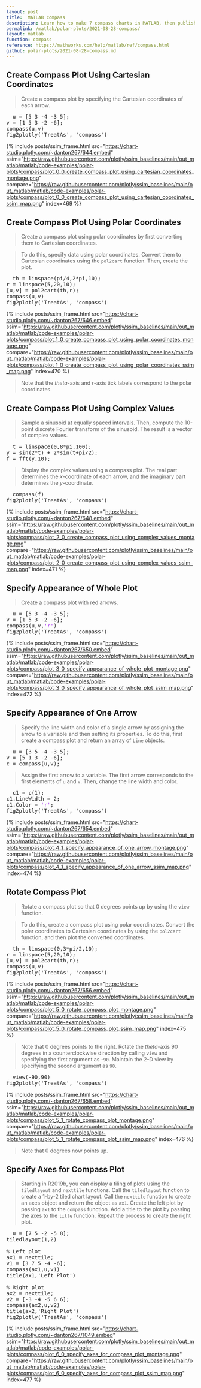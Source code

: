 ```yaml
---
layout: post
title:  MATLAB compass
description: Learn how to make 7 compass charts in MATLAB, then publish them to the Web with Plotly.
permalink: /matlab/polar-plots/2021-08-28-compass/
layout: matlab
function: compass
reference: https://mathworks.com/help/matlab/ref/compass.html
github: polar-plots/2021-08-28-compass.md
---
```


## Create Compass Plot Using Cartesian Coordinates

> Create a compass plot by specifying the Cartesian coordinates of each arrow.

<pre class="mcode">
  u = [5 3 -4 -3 5];
v = [1 5 3 -2 -6];
compass(u,v)
fig2plotly('TreatAs', 'compass')
</pre>

{% include posts/ssim_frame.html 
  src="https://chart-studio.plotly.com/~danton267/644.embed" 
  ssim="https://raw.githubusercontent.com/plotly/ssim_baselines/main/out_matlab/matlab/code-examples/polar-plots/compass/plot_0_0_create_compass_plot_using_cartesian_coordinates_montage.png" 
  compare="https://raw.githubusercontent.com/plotly/ssim_baselines/main/out_matlab/matlab/code-examples/polar-plots/compass/plot_0_0_create_compass_plot_using_cartesian_coordinates_ssim_map.png" 
  index=469
%}



<!--------------------- EXAMPLE BREAK ------------------------->

## Create Compass Plot Using Polar Coordinates

> Create a compass plot using polar coordinates by first converting them to Cartesian coordinates. 

> To do this, specify data using polar coordinates. Convert them to Cartesian coordinates using the `pol2cart` function. Then, create the plot. 

<pre class="mcode">
  th = linspace(pi/4,2*pi,10);
r = linspace(5,20,10);
[u,v] = pol2cart(th,r);
compass(u,v)
fig2plotly('TreatAs', 'compass')
</pre>

{% include posts/ssim_frame.html 
  src="https://chart-studio.plotly.com/~danton267/646.embed" 
  ssim="https://raw.githubusercontent.com/plotly/ssim_baselines/main/out_matlab/matlab/code-examples/polar-plots/compass/plot_1_0_create_compass_plot_using_polar_coordinates_montage.png" 
  compare="https://raw.githubusercontent.com/plotly/ssim_baselines/main/out_matlab/matlab/code-examples/polar-plots/compass/plot_1_0_create_compass_plot_using_polar_coordinates_ssim_map.png" 
  index=470
%}

> Note that the *theta*-axis and *r*-axis tick labels correspond to the polar coordinates.



<!--------------------- EXAMPLE BREAK ------------------------->

## Create Compass Plot Using Complex Values

> Sample a sinusoid at equally spaced intervals. Then, compute the 10-point discrete Fourier transform of the sinusoid. The result is a vector of complex values.

<pre>
  t = linspace(0,8*pi,100);
y = sin(2*t) + 2*sin(t+pi/2);
f = fft(y,10);
</pre>

> Display the complex values using a compass plot. The real part determines the *x*-coordinate of each arrow, and the imaginary part determines the *y*-coordinate.

<pre class="mcode">
  compass(f)
fig2plotly('TreatAs', 'compass')
</pre>

{% include posts/ssim_frame.html 
  src="https://chart-studio.plotly.com/~danton267/648.embed" 
  ssim="https://raw.githubusercontent.com/plotly/ssim_baselines/main/out_matlab/matlab/code-examples/polar-plots/compass/plot_2_0_create_compass_plot_using_complex_values_montage.png" 
  compare="https://raw.githubusercontent.com/plotly/ssim_baselines/main/out_matlab/matlab/code-examples/polar-plots/compass/plot_2_0_create_compass_plot_using_complex_values_ssim_map.png" 
  index=471
%}



<!--------------------- EXAMPLE BREAK ------------------------->

## Specify Appearance of Whole Plot

> Create a compass plot with red arrows.

<pre class="mcode">
  u = [5 3 -4 -3 5];
v = [1 5 3 -2 -6];
compass(u,v,<span style='color:#A020F0'>'r'</span>)
fig2plotly('TreatAs', 'compass')
</pre>

{% include posts/ssim_frame.html 
  src="https://chart-studio.plotly.com/~danton267/650.embed" 
  ssim="https://raw.githubusercontent.com/plotly/ssim_baselines/main/out_matlab/matlab/code-examples/polar-plots/compass/plot_3_0_specify_appearance_of_whole_plot_montage.png" 
  compare="https://raw.githubusercontent.com/plotly/ssim_baselines/main/out_matlab/matlab/code-examples/polar-plots/compass/plot_3_0_specify_appearance_of_whole_plot_ssim_map.png" 
  index=472
%}



<!--------------------- EXAMPLE BREAK ------------------------->

## Specify Appearance of One Arrow

> Specify the line width and color of a single arrow by assigning the arrow to a variable and then setting its properties. To do this, first create a compass plot and return an array of `Line` objects.

<pre>
  u = [3 5 -4 -3 5];
v = [5 1 3 -2 -6];
c = compass(u,v);
</pre>

> Assign the first arrow to a variable. The first arrow corresponds to the first elements of `u` and `v`. Then, change the line width and color.

<pre class="mcode">
  c1 = c(1);
c1.LineWidth = 2;
c1.Color = <span style='color:#A020F0'>'r'</span>;
fig2plotly('TreatAs', 'compass')
</pre>

{% include posts/ssim_frame.html 
  src="https://chart-studio.plotly.com/~danton267/654.embed" 
  ssim="https://raw.githubusercontent.com/plotly/ssim_baselines/main/out_matlab/matlab/code-examples/polar-plots/compass/plot_4_1_specify_appearance_of_one_arrow_montage.png" 
  compare="https://raw.githubusercontent.com/plotly/ssim_baselines/main/out_matlab/matlab/code-examples/polar-plots/compass/plot_4_1_specify_appearance_of_one_arrow_ssim_map.png" 
  index=474
%}



<!--------------------- EXAMPLE BREAK ------------------------->

## Rotate Compass Plot

> Rotate a compass plot so that 0 degrees points up by using the `view` function.

> To do this, create a compass plot using polar coordinates. Convert the polar coordinates to Cartesian coordinates by using the `pol2cart` function, and then plot the converted coordinates.

<pre class="mcode">
  th = linspace(0,3*pi/2,10);
r = linspace(5,20,10);
[u,v] = pol2cart(th,r);
compass(u,v)
fig2plotly('TreatAs', 'compass')
</pre>

{% include posts/ssim_frame.html 
  src="https://chart-studio.plotly.com/~danton267/656.embed" 
  ssim="https://raw.githubusercontent.com/plotly/ssim_baselines/main/out_matlab/matlab/code-examples/polar-plots/compass/plot_5_0_rotate_compass_plot_montage.png" 
  compare="https://raw.githubusercontent.com/plotly/ssim_baselines/main/out_matlab/matlab/code-examples/polar-plots/compass/plot_5_0_rotate_compass_plot_ssim_map.png" 
  index=475
%}

> Note that 0 degrees points to the right. Rotate the *theta*-axis 90 degrees in a counterclockwise direction by calling `view` and specifying the first argument as -`90`. Maintain the 2-D view by specifying the second argument as `90`.

<pre class="mcode">
  view(-90,90)
fig2plotly('TreatAs', 'compass')
</pre>

{% include posts/ssim_frame.html 
  src="https://chart-studio.plotly.com/~danton267/658.embed" 
  ssim="https://raw.githubusercontent.com/plotly/ssim_baselines/main/out_matlab/matlab/code-examples/polar-plots/compass/plot_5_1_rotate_compass_plot_montage.png" 
  compare="https://raw.githubusercontent.com/plotly/ssim_baselines/main/out_matlab/matlab/code-examples/polar-plots/compass/plot_5_1_rotate_compass_plot_ssim_map.png" 
  index=476
%}

> Note that 0 degrees now points up.



<!--------------------- EXAMPLE BREAK ------------------------->

## Specify Axes for Compass Plot

> Starting in R2019b, you can display a tiling of plots using the `tiledlayout` and `nexttile` functions. Call the `tiledlayout` function to create a 1-by-2 tiled chart layout. Call the `nexttile` function to create an axes object and return the object as `ax1`. Create the left plot by passing `ax1` to the `compass` function. Add a title to the plot by passing the axes to the `title` function. Repeat the process to create the right plot.

<pre class="mcode">
  u = [7 5 -2 -5 8];
tiledlayout(1,2)

% Left plot
ax1 = nexttile;
v1 = [3 7 5 -4 -6];
compass(ax1,u,v1)
title(ax1,'Left Plot')

% Right plot
ax2 = nexttile;
v2 = [-3 -4 -5 6 6];
compass(ax2,u,v2)
title(ax2,'Right Plot')
fig2plotly('TreatAs', 'compass')
</pre>

{% include posts/ssim_frame.html 
  src="https://chart-studio.plotly.com/~danton267/1049.embed" 
  ssim="https://raw.githubusercontent.com/plotly/ssim_baselines/main/out_matlab/matlab/code-examples/polar-plots/compass/plot_6_0_specify_axes_for_compass_plot_montage.png" 
  compare="https://raw.githubusercontent.com/plotly/ssim_baselines/main/out_matlab/matlab/code-examples/polar-plots/compass/plot_6_0_specify_axes_for_compass_plot_ssim_map.png" 
  index=477
%}



<!--------------------- EXAMPLE BREAK ------------------------->

